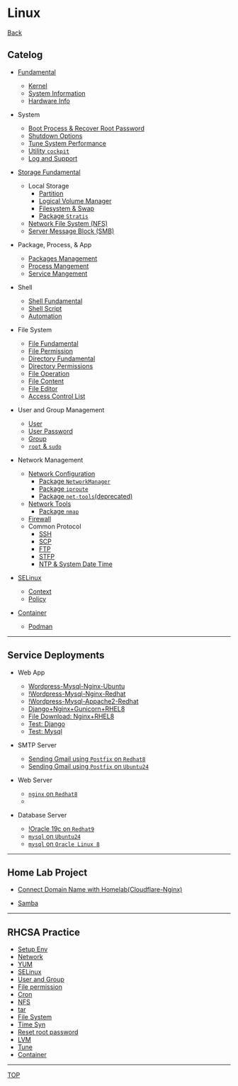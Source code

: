 # Linux

[Back](../../index.md)

## Catelog

- [Fundamental](./fundamental/linux_fundamental/linux_fundamental.md)

  - [Kernel](./fundamental/kernel/kernel.md)
  - [System Information](./fundamental/systeminfo/systeminfo.md)
  - [Hardware Info](./fundamental/hardware/hardware.md)

- System

  - [Boot Process & Recover Root Password](./system/boot/boot.md)
  - [Shutdown Options](./system/shutdown/shutdown.md)
  - [Tune System Performance](./system/tune_perform/tune_perform.md)
  - [Utility `cockpit`](./system/cockpit/cockpit.md)
  - [Log and Support](./system/log/log.md)

- [Storage Fundamental](./storage/storage_fun/storage_fun.md)

  - Local Storage
    - [Partition](./storage/partition/partition.md)
    - [Logical Volume Manager](./storage/lvm/lvm.md)
    - [Filesystem & Swap](./storage/fs_swap/fs_swap.md)
    - [Package `Stratis`](./storage/stratis/stratis.md)
  - [Network File System (NFS)](./storage/nfs/nfs.md)
  - [Server Message Block (SMB)](./storage/samba/samba.md)

- Package, Process, & App

  - [Packages Management](./software/package/package.md)
  - [Process Mangement](./software/process/process.md)
  - [Service Mangement](./software/service/service.md)

- Shell

  - [Shell Fundamental](./shell/shell_fundamental/shell_fundamental.md)
  - [Shell Script](./shell/shell_script/shell_script.md)
  - [Automation](./shell/automation/automation.md)

- File System

  - [File Fundamental](./filesystem/file_fundamental/file_fundamental.md)
  - [File Permission](./filesystem/file_permission/file_permission.md)
  - [Directory Fundamental](./filesystem/directory/directory.md)
  - [Directory Permissions](./filesystem/directory/directory_permission.md)
  - [File Operation](./filesystem/file_operation/file_operation.md)
  - [File Content](./filesystem/file_content/file_content.md)
  - [File Editor](./filesystem/file_editor/file_editor.md)
  - [Access Control List](./filesystem/acl/acl.md)

- User and Group Management

  - [User](./user_group/user/user.md)
  - [User Password](./user_group/pwd/pwd.md)
  - [Group](./user_group/group/group.md)
  - [`root` & `sudo`](./user_group/root_sudo/root_sudo.md)

- Network Management

  - [Network Configuration](./network/network_config/network_config.md)
    - [Package `NetworkManager`](./network/NetworkManager/NetworkManager.md)
    - [Package `iproute`](./network/iproute/iproute.md)
    - [Package `net-tools`(deprecated)](./network/net-tools/net-tools.md)
  - [Network Tools](./network/network_tool/network_tool.md)
    - [Package `nmap`](./network/nmap/nmap.md)
  - [Firewall](./network/firewall/firewall.md)
  - Common Protocol
    - [SSH](./network/ssh/ssh.md)
    - [SCP](./network/scp/scp.md)
    - [FTP](./network/ftp/ftp.md)
    - [STFP](./network/stfp/stfp.md)
    - [NTP & System Date Time](./network/ntp/ntp.md)

- [SELinux](./selinux/selinux/selinux.md)
  - [Context](./selinux/context/context.md)
  - [Policy](./selinux/policy/policy.md)
- [Container](./container/container/container.md)
  - [Podman](./container/podman/podman.md)

---

## Service Deployments

- Web App

  - [Wordpress-Mysql-Nginx-Ubuntu](./project/wordpress_mysql_nginx_ubuntu.md)
  - [!Wordpress-Mysql-Nginx-Redhat](./project/wordpress_mysql_nginx_redhat.md)
  - [!Wordpress-Mysql-Appache2-Redhat](./project/wordpress_mysql_appache2_redhat.md)
  - [Django+Nginx+Gunicorn+RHEL8](./server_web/django_nginx_gunicorn_ol8/django_nginx_gunicorn_ol8.md)
  - [File Download: Nginx+RHEL8](./server_web/file_download_nginx_ol8/file_download_nginx_ol8.md)
  - [Test: Django](./server_web/test_django/test_django.md)
  - [Test: Mysql](./server_web/test_mysql/test_mysql.md)

- SMTP Server
  - [Sending Gmail using `Postfix` on `Redhat8`](./project/gmail-postfix-redhat8/gmail-postfix-redhat8.md)
  - [Sending Gmail using `Postfix` on `Ubuntu24`](./project/gmail-postfix-ubuntu24/gmail-postfix-ubuntu24.md)
- Web Server
  - [`nginx` on `Redhat8`](./server_web/nginx-redhat8/nginx-redhat8.md)
  - [](./server_web/nginx-redhat8/nginx-redhat8.md)
- Database Server
  - [!Oracle 19c on `Redhat9`](./server_db/orcl19_redhat9/orcl19_redhat9.md)
  - [`mysql` on `Ubuntu24`](./server_db/mysql_ubuntu24/mysql_ubuntu24.md)
  - [`mysql` on `Oracle Linux 8`](./server_db/mysql_ol8/mysql_ol8.md)

---

## Home Lab Project

- [Connect Domain Name with Homelab(Cloudflare-Nginx)](./homelab/cloudflare_dns_tunnel/cloudflare_dns_tunnel.md)

- [Samba](./homelab/samba/samba.md)

---

## RHCSA Practice

- [Setup Env](./rhcsa/env/env.md)
- [Network](./rhcsa/network/network.md)
- [YUM](./rhcsa/yum/yum.md)
- [SELinux](./rhcsa/selinux/selinux.md)
- [User and Group](./rhcsa/user_group/user_group.md)
- [File permission](./rhcsa/file_permission/file_permission.md)
- [Cron](./rhcsa/cron/cron.md)
- [NFS](./rhcsa/nfs/nfs.md)
- [tar](./rhcsa/tar/tar.md)
- [File System](./rhcsa/fs/fs.md)
- [Time Syn](./rhcsa/chrony/chrony.md)
- [Reset root password](./rhcsa/reset_root/reset_root.md)
- [LVM](./rhcsa/lvm/lvm.md)
- [Tune](./rhcsa/tune/tune.md)
- [Container](./rhcsa/container/container.md)

---

[TOP](#linux)
